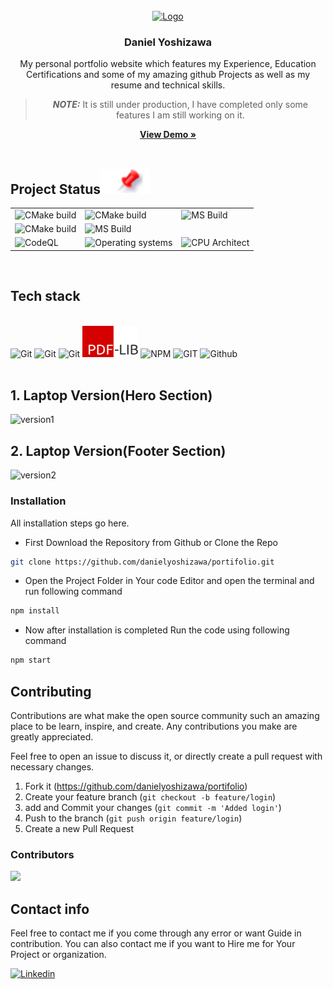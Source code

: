 <br />
<div align="center">
  <a href="">
    <img src="https://i.ibb.co/G3WnB0F/readme.png" alt="Logo" width="260">
  </a>

  <h3 align="center">Daniel Yoshizawa</h3>
<div align="center">

  <p align="center">

My personal portfolio website which features my Experience, Education
Certifications and some of my amazing github Projects as well as my resume and technical skills.<br/>

> **_NOTE:_** It is still under production, I have completed only some features I am still working on it.

</p>
</div>
    <a href=""><strong>View Demo »</strong></a>
    <br />
    <br />

  </p>
</div>

## Project Status[![](https://raw.githubusercontent.com/aregtech/areg-sdk/master/docs/img/pin.svg)](#project-status)

<table class="no-border">
<tr>
    <td><img src="https://badgen.net/github/stars/danielyoshizawa/portifolio" alt="CMake build"/></td>
    <td><img src="https://badgen.net/github/forks/danielyoshizawa/portifolio" alt="CMake build"/></td>
    <td><img src="https://img.shields.io/github/search/danielyoshizawa/portifolio/download" alt="MS Build"/></td>
       
  </tr>
  <tr>
    <td><img src="https://img.shields.io/github/languages/code-size/danielyoshizawa/portifolio?style=flat-square" alt="CMake build"/></td>
    <td><img src="https://img.shields.io/github/repo-size/danielyoshizawa/portifolio" alt="MS Build"/></td>

  </tr>
  <tr>
      <td><img src="https://img.shields.io/github/last-commit/danielyoshizawa/portifolio" alt="CodeQL"/></td>
    <td><img src="https://img.shields.io/github/issues/danielyoshizawa/portifolio" alt="Operating systems"/></td>
    <td><img src="https://img.shields.io/github/issues-pr/danielyoshizawa/portifolio" alt="CPU Architect"/></td>

  </tr>
</table>
<br />

## Tech stack

<br />

<div>
	<img height="50" src="https://img.shields.io/badge/react.js-6DA55F?style=for-the-badge&logo=react.js&logoColor=white" alt="Git" title="Git" />
  <img height="50" src="https://img.shields.io/badge/css-%23563D7C.svg?style=for-the-badge&logo=css&logoColor=white" alt="Git" title="Git" /> <img height="50" src="https://img.shields.io/badge/javascript-%23323330.svg?style=for-the-badge&logo=javascript&logoColor=%23F7DF1E" alt="Git" title="Git" /> <img height="50" src="https://raw.githubusercontent.com/Hopding/pdf-lib-docs/master/assets/logo-full.svg?sanitize=true" alt="Git" title="Git" />
  <img height="50" src="https://img.shields.io/badge/NPM-%23CB3837.svg?style=for-the-badge&logo=npm&logoColor=white" alt="NPM" title="NPM" /> <img height="50" src="https://img.shields.io/badge/git-%23F05033.svg?style=for-the-badge&logo=git&logoColor=white" alt="GIT" title="GIT" /> 
  <img height="50" src="https://img.shields.io/badge/github-%23121011.svg?style=for-the-badge&logo=github&logoColor=white" alt="Github" title="Github" /> 
	</div>

<br />

## 1. Laptop Version(Hero Section)

![version1](https://github.com/codewithsonyy/portfolio/assets/114895266/7b3041ad-a26e-450f-8aec-ba9808886b2f)

## 2. Laptop Version(Footer Section)

![version2](https://github.com/codewithsonyy/portfolio/assets/114895266/92a03475-c73b-44ba-bb03-5a2aaf618253)

### Installation

All installation steps go here.

- First Download the Repository from Github or Clone the Repo

```sh
git clone https://github.com/danielyoshizawa/portifolio.git
```

- Open the Project Folder in Your code Editor and open the terminal and run following command

```sh
npm install
```

- Now after installation is completed Run the code using following command

```sh
npm start
```

## Contributing

Contributions are what make the open source community such an amazing place to be learn, inspire, and create. Any contributions you make are greatly appreciated.

Feel free to open an issue to discuss it, or directly create a pull request with necessary changes.

1. Fork it (<https://github.com/danielyoshizawa/portifolio>)
2. Create your feature branch (`git checkout -b feature/login`)
3. add and Commit your changes (`git commit -m 'Added login'`)
4. Push to the branch (`git push origin feature/login`)
5. Create a new Pull Request

### Contributors

<a href="https://github.com/danielyoshizawa/portifolio/graphs/contributors">
  <img src="https://contrib.rocks/image?repo=danielyoshizawa/portifolio" />
</a>

## Contact info

Feel free to contact me if you come through any error or want Guide in contribution. You can also contact me if you want to Hire me for Your Project or organization.

<a href ="https://www.linkedin.com/in/danielyoshizawa/"><img src="https://img.shields.io/badge/linkedin-%230077B5.svg?style=for-the-badge&logo=linkedin&logoColor=white" alt="Linkedin"/></a>
